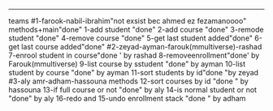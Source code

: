 
----------------------------------------------------------------------------------------------------
 teams
    #1-farook-nabil-ibrahim"not exsist bec ahmed ez fezamanoooo"
    methods+main"done"
        1-add student  "done"
        2-add course   "done"
        3-remode student "done"
        4-remove course "done"
        5-get last student added"done"
        6-get last course added"done"
    #2-zeyad-ayman-farouk(mmultiverse)-rashad
        7-enrool student in course"done ' by rashad
        8-removeenrollment"done' by Farouk(mmultiverse) 
        9-list course by sstudent "done" by ayman
        10-list student by course "done" by ayman
        11-sort students by id"done "by zeyad
    #3-aly amr-adham-hassouna
    methods
        12-sort courses by id "done " by hassouna
        13-if full course or not "done" by aly
        14-is normal student or not "done" by aly
        16-redo and 15-undo enrollment stack "done " by adham

